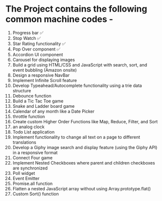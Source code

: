 # The Project contains the following common machine codes - 
1. Progress bar ✅
2. Stop Watch ✅
3. Star Rating functionality ✅
4. Pop Over component ✅
5. Accordion UI component 
6. Carousel for displaying images
7. Build a grid using HTML/CSS and JavaScript with search, sort, and event bubbling (Amazon onsite)
8. Design a responsive NavBar
9. Implement Infinite Scroll feature
10. Develop Typeahead/Autocomplete functionality using a trie data structure
11. Debounce function
12. Build a Tic Tac Toe game
13. Snake and Ladder board game
14. Calendar of any month like a Date Picker
15. throttle function
16. Create custom Higher Order Functions like Map, Reduce, Filter, and Sort
17. an analog clock
18. Todo List application
19. Implement functionality to change all text on a page to different translations
20. Develop a Giphy image search and display feature (using the Giphy API) in a responsive format
21. Connect Four game
22. Implement Nested Checkboxes where parent and children checkboxes are synchronized
23. Poll widget
24. Event Emitter
25. Promise.all function
26. Flatten a nested JavaScript array without using Array.prototype.flat()
27. Custom Sort() function
